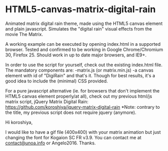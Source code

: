 HTML5-canvas-matrix-digital-rain
================================

Animated matrix digital rain theme, made using the HTML5 canvas element and plain javascript.
Simulates the "digital rain" visual effects from the movie The Matrix.

A working example can be executed by opening index.html in a supported browser.
Tested and confirmed to be working in Google Chrome/Chromium 30, Firefox 25.
Should work in up to date major browsers, and IE9+.

In order to use the script for yourself, check out the existing index.html file.
The mandatory components are:
-matrix.js (or matrix.min.js)
-a canvas element with id of "DigiRain"
and that's it. Though for best results, it's a good idea to include the (minimal) CSS provided.


For a pure javascript alternative (ie. for browsers that don't implement the HTML5 canvas element properly/at all), check out my previous html/js matrix script, jQuery Matrix Digital Rain: https://github.com/koroshiya/jquery-matrix-digital-rain
*Note: contrary to the title, my previous script does not require jquery (anymore).



Hi koroshiya,

I would like to have a gif file (400x400) with your matrix animation but just changing the font for Kogaion SC FR v3.9. You can contact me at contact@unoa.info or Angelo2016. Thanks.
